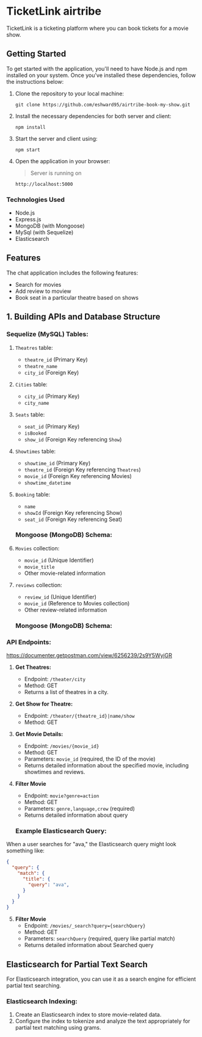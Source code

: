 # TicketLink airtribe
TicketLink is a ticketing platform where you can book tickets for a movie show.


## Getting Started

To get started with the application, you'll need to have Node.js and npm installed on your system. Once you've installed these dependencies, follow the instructions below:

1. Clone the repository to your local machine:

   ```
   git clone https://github.com/eshward95/airtribe-book-my-show.git
   ```

2. Install the necessary dependencies for both server and client:

   ```
   npm install
   ```

3. Start the server and client using:

   ```
   npm start
   ```

4. Open the application in your browser:
    >Server is running on   
     ```
   http://localhost:5000
   ```
   
### Technologies Used
- Node.js
- Express.js
- MongoDB (with Mongoose)
- MySql (with Sequelize)
- Elasticsearch

## Features

The chat application includes the following features:

- Search for movies
- Add review to moview
- Book seat in a particular theatre based on shows

## 1. Building APIs and Database Structure

### Sequelize (MySQL) Tables:

1. `Theatres` table:
   - `theatre_id` (Primary Key)
   - `theatre_name`
   - `city_id` (Foreign Key)

2. `Cities` table:
   - `city_id` (Primary Key)
   - `city_name`

3. `Seats` table:
   - `seat_id` (Primary Key)
   - `isBooked` 
   - `show_id` (Foreign Key referencing `Show`)

4. `Showtimes` table:
   - `showtime_id` (Primary Key)
   - `theatre_id` (Foreign Key referencing `Theatres`)
   - `movie_id` (Foreign Key referencing Movies)
   - `showtime_datetime`

4. `Booking` table:
   - `name` 
   - `showId` (Foreign Key referencing Show)
   - `seat_id` (Foreign Key referencing Seat)

   ### Mongoose (MongoDB) Schema:

1. `Movies` collection:
   - `movie_id` (Unique Identifier)
   - `movie_title`
   - Other movie-related information

2. `reviews` collection:
   - `review_id` (Unique Identifier)
   - `movie_id` (Reference to Movies collection)
   - Other review-related information

   ### Mongoose (MongoDB) Schema:

### API Endpoints:

https://documenter.getpostman.com/view/6256239/2s9Y5WyjGR

1. **Get Theatres:**
   - Endpoint: `/theater/city`
   - Method: GET
   - Returns a list of theatres in a city.

2. **Get Show for Theatre:**
   - Endpoint: `/theater/{theatre_id}|name/show`
   - Method: GET

3. **Get Movie Details:**
   - Endpoint: `/movies/{movie_id}`
   - Method: GET
   - Parameters: `movie_id` (required, the ID of the movie)
   - Returns detailed information about the specified movie, including showtimes and reviews.

4. **Filter Movie**
   - Endpoint: `movie?genre=action`
   - Method: GET
   - Parameters: `genre,language,crew` (required)
   - Returns detailed information about query

   ### Example Elasticsearch Query:

When a user searches for "ava," the Elasticsearch query might look something like:

```json
{
  "query": {
    "match": {
      "title": {
        "query": "ava",
      }
    }
  }
}
```

5. **Filter Movie**
   - Endpoint: `/movies/_search?query={searchQuery}`
   - Method: GET
   - Parameters: `searchQuery` (required, query like partial match)
   - Returns detailed information about Searched query

## Elasticsearch for Partial Text Search

For Elasticsearch integration, you can use it as a search engine for efficient partial text searching.

### Elasticsearch Indexing:

1. Create an Elasticsearch index to store movie-related data.
2. Configure the index to tokenize and analyze the text appropriately for partial text matching using grams.

